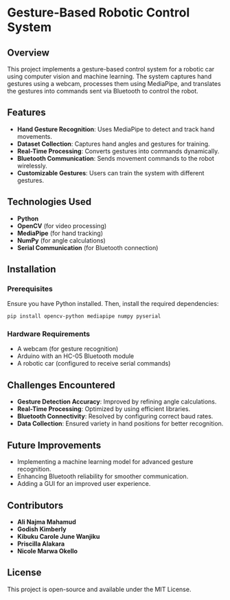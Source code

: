 # Gesture-Based Robotic Control System

## Overview
This project implements a gesture-based control system for a robotic car using computer vision and machine learning. The system captures hand gestures using a webcam, processes them using MediaPipe, and translates the gestures into commands sent via Bluetooth to control the robot.

## Features
- **Hand Gesture Recognition**: Uses MediaPipe to detect and track hand movements.
- **Dataset Collection**: Captures hand angles and gestures for training.
- **Real-Time Processing**: Converts gestures into commands dynamically.
- **Bluetooth Communication**: Sends movement commands to the robot wirelessly.
- **Customizable Gestures**: Users can train the system with different gestures.

## Technologies Used
- **Python**
- **OpenCV** (for video processing)
- **MediaPipe** (for hand tracking)
- **NumPy** (for angle calculations)
- **Serial Communication** (for Bluetooth connection)

## Installation
### Prerequisites
Ensure you have Python installed. Then, install the required dependencies:
```sh
pip install opencv-python mediapipe numpy pyserial
```

### Hardware Requirements
- A webcam (for gesture recognition)
- Arduino with an HC-05 Bluetooth module
- A robotic car (configured to receive serial commands)

## Challenges Encountered
- **Gesture Detection Accuracy**: Improved by refining angle calculations.
- **Real-Time Processing**: Optimized by using efficient libraries.
- **Bluetooth Connectivity**: Resolved by configuring correct baud rates.
- **Data Collection**: Ensured variety in hand positions for better recognition.

## Future Improvements
- Implementing a machine learning model for advanced gesture recognition.
- Enhancing Bluetooth reliability for smoother communication.
- Adding a GUI for an improved user experience.

## Contributors
- **Ali Najma Mahamud**
- **Godish Kimberly**
- **Kibuku Carole June Wanjiku**
- **Priscilla Alakara**
- **Nicole Marwa Okello**

## License
This project is open-source and available under the MIT License.

